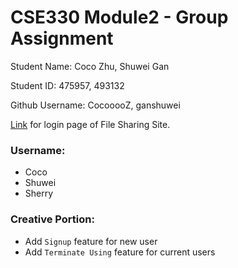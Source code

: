 # CSE330 Module2 - Group Assignment

Student Name: Coco Zhu, Shuwei Gan

Student ID: 475957, 493132

Github Username: CocooooZ, ganshuwei

[Link](http://ec2-18-188-176-85.us-east-2.compute.amazonaws.com/~cocoz/module2/group/login.html) for login page of File Sharing Site.

### Username:
- Coco
- Shuwei
- Sherry

### Creative Portion:
- Add `Signup` feature for new user
- Add `Terminate Using` feature for current users

